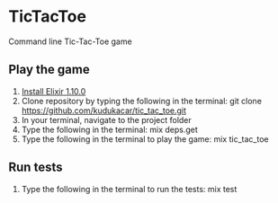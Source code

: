 # TicTacToe
Command line Tic-Tac-Toe game
 
## Play the game
1. [Install Elixir 1.10.0](https://elixir-lang.org/install.html)
2. Clone repository by typing the following in the terminal: git clone https://github.com/kudukacar/tic_tac_toe.git
3. In your terminal, navigate to the project folder
4. Type the following in the terminal: mix deps.get
5. Type the following in the terminal to play the game: mix tic_tac_toe
 
## Run tests
1. Type the following in the terminal to run the tests: mix test

